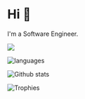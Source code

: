 # Hi 👋

I'm a Software Engineer.

![](https://github-profile-summary-cards.vercel.app/api/cards/profile-details?username=nozo-moto&theme=default)

![languages](https://github-readme-stats.vercel.app/api/top-langs/?username=nozo-moto&langs_count=10&layout=compact)

![Github stats](https://github-readme-stats.vercel.app/api?username=nozo-moto&show_icons=true&count_private=true&count_private=true)

![Trophies](https://github-profile-trophy.vercel.app/?username=nozo-moto)

